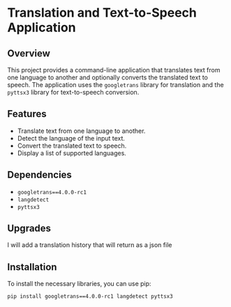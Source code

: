 # Translation and Text-to-Speech Application

## Overview

This project provides a command-line application that translates text from one language to another and optionally converts the translated text to speech. The application uses the `googletrans` library for translation and the `pyttsx3` library for text-to-speech conversion.

## Features

- Translate text from one language to another.
- Detect the language of the input text.
- Convert the translated text to speech.
- Display a list of supported languages.

## Dependencies

- `googletrans==4.0.0-rc1`
- `langdetect`
- `pyttsx3`

## Upgrades

I will add a translation history that will return as a json file

## Installation

To install the necessary libraries, you can use pip:


```bash
pip install googletrans==4.0.0-rc1 langdetect pyttsx3
```

